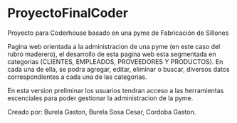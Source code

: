 # ProyectoFinalCoder
Proyecto para Coderhouse basado en una pyme de Fabricación de Sillones


Pagina web orientada a la administracion de una pyme (en este caso del rubro maderero), el desarrollo de esta pagina web esta
segmentada en categorias (CLIENTES, EMPLEADOS, PROVEEDORES Y PRODUCTOS).
En cada una de ella, se podra agregar, editar, eliminar o buscar, diversos datos correspondientes a cada una de las categorias.

En esta version preliminar los usuarios tendran acceso a las herramientas escenciales para poder gestionar la administracion de
la pyme.


Creado por:
Burela Gaston,
Burela Sosa Cesar,
Cordoba Gaston.

